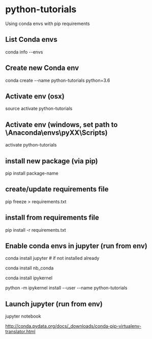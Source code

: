 # python-tutorials

Using conda envs with pip requirements

## List Conda envs
conda info --envs

## Create new Conda env
conda create --name python-tutorials python=3.6

## Activate env (osx)
source activate python-tutorials

## Activate env (windows, set path to \Anaconda\envs\pyXX\Scripts)
activate python-tutorials

## install new package (via pip)
pip install package-name

## create/update requirements file
pip freeze > requirements.txt

## install from requirements file
pip install -r requirements.txt

## Enable conda envs in jupyter (run from env)
conda install jupyter  # if not installed already

conda install nb_conda

conda install ipykernel

python -m ipykernel install --user --name python-tutorials

## Launch jupyter (run from env)
jupyter notebook

http://conda.pydata.org/docs/_downloads/conda-pip-virtualenv-translator.html